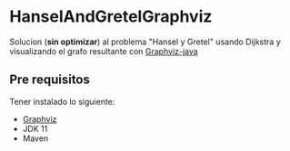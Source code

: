 # HanselAndGretelGraphviz
Solucion  (**sin optimizar**) al problema "Hansel y Gretel" usando Dijkstra y visualizando el grafo resultante con [Graphviz-java](https://github.com/nidi3/graphviz-java)
## Pre requisitos
Tener instalado lo siguiente:
 - [Graphviz](https://graphviz.org/download/)
 - JDK 11
 - Maven
